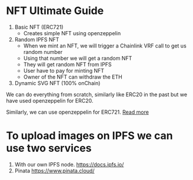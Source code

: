 # NFT Ultimate Guide

1. Basic NFT (ERC721)
   - Creates simple NFT using openzeppelin
2. Random IPFS NFT
   - When we mint an NFT, we will trigger a Chainlink VRF call to get us random number
   - Using that number we will get a random NFT
   - They will get random NFT from IPFS
   - User have to pay for minting NFT
   - Owner of the NFT can withdraw the ETH
3. Dynamic SVG NFT (100% onChain)

We can do everything from scratch, similarly like ERC20 in the past but we have used openzeppelin for ERC20.

Similarly, we can use openzeppelin for ERC721.
[Read more](https://docs.openzeppelin.com/contracts/4.x/erc721)

# To upload images on IPFS we can use two services

1. With our own IPFS node. https://docs.ipfs.io/
2. Pinata https://www.pinata.cloud/

